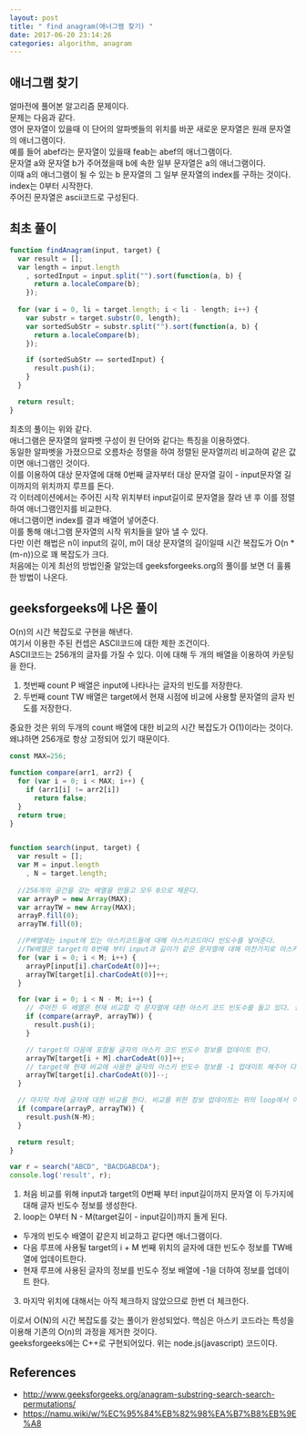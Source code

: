 ```yaml
---
layout: post
title: " find anagram(애너그램 찾기) "
date: 2017-06-20 23:14:26
categories: algorithm, anagram
---
```


## 애너그램 찾기   
얼마전에 풀어본 알고리즘 문제이다.  
문제는 다음과 같다.  
영어 문자열이 있을때 이 단어의 알파벳들의 위치를 바꾼 새로운 문자열은 원래 문자열의 애너그램이다.  
예를 들어 abef라는 문자열이 있을때 feab는 abef의 애너그램이다.  
문자열 a와 문자열 b가 주어졌을때 b에 속한 일부 문자열은 a의 애너그램이다.  
이때 a의 애너그램이 될 수 있는 b 문자열의 그 일부 문자열의 index를 구하는 것이다. index는 0부터 시작한다.  
주어진 문자열은 ascii코드로 구성된다.  

## 최초 풀이

```javascript
function findAnagram(input, target) {
  var result = [];
  var length = input.length
    , sortedInput = input.split("").sort(function(a, b) {
      return a.localeCompare(b);
    });
  
  for (var i = 0, li = target.length; i < li - length; i++) {
    var substr = target.substr(0, length);
    var sortedSubStr = substr.split("").sort(function(a, b) {
      return a.localeCompare(b);
    });

    if (sortedSubStr == sortedInput) {
      result.push(i);
    }
  }

  return result;
}
```  

최초의 풀이는 위와 같다.  
애너그램은 문자열의 알파벳 구성이 원 단어와 같다는 특징을 이용하였다.  
동일한 알파벳을 가졌으므로 오름차순 정렬을 하여 정렬된 문자열끼리 비교하여 같은 값이면 애너그램인 것이다.  
이를 이용하여 대상 문자열에 대해 0번째 글자부터 대상 문자열 길이 - input문자열 길이까지의 위치까지 루프를 돈다.  
각 이터레이션에서는 주어진 시작 위치부터 input길이로 문자열을 잘라 낸 후 이를 정렬하여 애너그램인지를 비교한다.  
애너그램이면 index를 결과 배열어 넣어준다.  
이를 통해 애너그램 문자열의 시작 위치들을 알아 낼 수 있다.  
다만 이런 해법은 n이 input의 길이, m이 대상 문자열의 길이일때 시간 복잡도가 O(n * (m-n))으로 꽤 복잡도가 크다.  
처음에는 이게 최선의 방법인줄 알았는데 geeksforgeeks.org의 풀이를 보면 더 훌륭한 방법이 나온다.  

## geeksforgeeks에 나온 풀이  
O(n)의 시간 복잡도로 구현을 해낸다.  
여기서 이용한 주된 컨셉은 ASCII코드에 대한 제한 조건이다.  
ASCII코드는 256개의 글자를 가질 수 있다.  이에 대해 두 개의 배열을 이용하여 카운팅을 한다.  
1) 첫번째 count P 배열은 input에 나타나는 글자의 빈도를 저장한다.  
2) 두번째 count TW 배열은 target에서 현재 시점에 비교에 사용할 문자열의 글자 빈도를 저장한다.   

중요한 것은 위의 두개의 count 배열에 대한 비교의 시간 복잡도가 O(1)이라는 것이다. 왜냐하면 256개로 항상 고정되어 있기 때문이다.    


```javascript  
const MAX=256;

function compare(arr1, arr2) {
  for (var i = 0; i < MAX; i++) {
    if (arr1[i] != arr2[i])
      return false;
  }
  return true;
}


function search(input, target) {
  var result = [];
  var M = input.length
    , N = target.length;
  
  //256개의 공간을 갖는 배열을 만들고 모두 0으로 채운다.
  var arrayP = new Array(MAX);
  var arrayTW = new Array(MAX);
  arrayP.fill(0);
  arrayTW.fill(0);

  //P배열에는 input에 있는 아스키코드들에 대해 아스키코드마다 빈도수를 넣어준다. 
  //TW배열은 target의 0번째 부터 input과 길이가 같은 문자열에 대해 마찬가지로 아스키코드 빈도수를 넣어준다.
  for (var i = 0; i < M; i++) {
    arrayP[input[i].charCodeAt(0)]++;
    arrayTW[target[i].charCodeAt(0)]++;
  }

  for (var i = 0; i < N - M; i++) {
    // 주어진 두 배열은 현재 비교할 각 문자열에 대한 아스키 코드 빈도수를 들고 있다. 같은 빈도수 정보를 들고 있는지 비교한다. 빈도수 정보가 같다면 애너그램이다. 
    if (compare(arrayP, arrayTW)) {
      result.push(i);
    }

    // target의 다음에 포함될 글자의 아스키 코드 빈도수 정보를 업데이트 한다. 
    arrayTW[target[i + M].charCodeAt(0)]++;
    // target에 현재 비교에 사용한 글자의 아스키 빈도수 정보를 -1 업데이트 해주어 다음 비교에 글자의 정보가 포함되지 않게 한다.
    arrayTW[target[i].charCodeAt(0)]--;
  }

  // 마지막 차례 글자에 대한 비교를 한다. 비교를 위한 정보 업데이트는 위의 loop에서 이미 끝마쳤다.
  if (compare(arrayP, arrayTW)) {
    result.push(N-M);
  }

  return result;
}

var r = search("ABCD", "BACDGABCDA");
console.log('result', r);

```  

1) 처음 비교를 위해 input과 target의 0번째 부터 input길이까지 문자열 이 두가지에 대해 글자 빈도수 정보를 생성한다.  
2) loop는 0부터 N - M(target길이 - input길이)까지 돌게 된다.  
  - 두개의 빈도수 배열이 같은지 비교하고 같다면 애너그램이다.  
  - 다음 루프에 사용될 target의 i + M 번째 위치의 글자에 대한 빈도수 정보를 TW배열에 업데이트한다.   
  - 현재 루프에 사용된 글자의 정보를 빈도수 정보 배열에 -1을 더하여 정보를 업데이트 한다.  
3) 마지막 위치에 대해서는 아직 체크하지 않았으므로 한번 더 체크한다.  

이로서 O(N)의 시간 복잡도를 갖는 풀이가 완성되었다. 핵심은 아스키 코드라는 특성을 이용해 기존의 O(n)의 과정을 제거한 것이다.  
geeksforgeeks에는 C++로 구현되어있다. 위는 node.js(javascript) 코드이다.


## References  
- http://www.geeksforgeeks.org/anagram-substring-search-search-permutations/  
- https://namu.wiki/w/%EC%95%84%EB%82%98%EA%B7%B8%EB%9E%A8  

